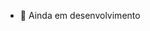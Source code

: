 - 👋 Ainda em desenvolvimento

<!---
hubinova/hubinova is a ✨ special ✨ repository because its `README.md` (this file) appears on your GitHub profile.
You can click the Preview link to take a look at your changes.
--->
